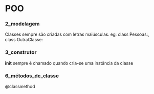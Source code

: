 # POO

### 2_modelagem
Classes sempre são criadas com letras maiúsculas.
eg: class Pessoas:, class OutraClasse:

### 3_construtor
__init__ sempre é chamado quando cria-se uma instância da classe

### 6_métodos_de_classe
@classmethod